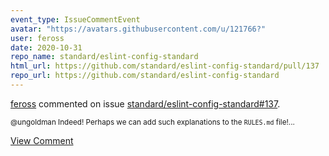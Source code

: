 ```yaml
---
event_type: IssueCommentEvent
avatar: "https://avatars.githubusercontent.com/u/121766?"
user: feross
date: 2020-10-31
repo_name: standard/eslint-config-standard
html_url: https://github.com/standard/eslint-config-standard/pull/137
repo_url: https://github.com/standard/eslint-config-standard
---
```


<a href='https://github.com/feross' target='_blank'>feross</a> commented on issue <a href='https://github.com/standard/eslint-config-standard/pull/137' target='_blank'>standard/eslint-config-standard#137</a>.

<small>@ungoldman Indeed! Perhaps we can add such explanations to the `RULES.md` file!...</small>

<a href='https://github.com/standard/eslint-config-standard/pull/137' target='_blank'>View Comment</a>
